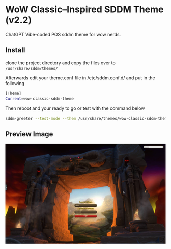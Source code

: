# WoW Classic–Inspired SDDM Theme (v2.2)
ChatGPT Vibe-coded POS sddm theme for wow nerds. 

## Install

clone the project directory and copy the files over to `/usr/share/sddm/themes/`

Afterwards edit your theme.conf file in /etc/sddm.conf.d/ and put in the following 

```bash
[Theme]
Current=wow-classic-sddm-theme
```

Then reboot and your ready to go or test with the command below 

```bash
sddm-greeter --test-mode --them /usr/share/themes/wow-classic-sddm-theme
```

## Preview Image 

![image](./preview.png)
